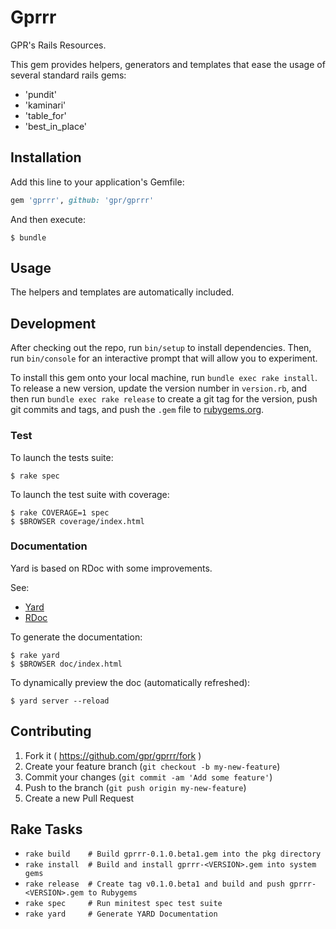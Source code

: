 # Gprrr

GPR's Rails Resources.
 
This gem provides helpers, generators and templates that ease the usage of several standard rails gems:

 - 'pundit'
 - 'kaminari'
 - 'table_for'
 - 'best_in_place'

## Installation

Add this line to your application's Gemfile:

```ruby
gem 'gprrr', github: 'gpr/gprrr'
```

And then execute:

    $ bundle


## Usage

The helpers and templates are automatically included.

## Development

After checking out the repo, run `bin/setup` to install dependencies. Then, run `bin/console` for an interactive prompt that will allow you to experiment.

To install this gem onto your local machine, run `bundle exec rake install`. To release a new version, update the version number in `version.rb`, and then run `bundle exec rake release` to create a git tag for the version, push git commits and tags, and push the `.gem` file to [rubygems.org](https://rubygems.org).

### Test

To launch the tests suite:

    $ rake spec

To launch the test suite with coverage:

    $ rake COVERAGE=1 spec
    $ $BROWSER coverage/index.html

### Documentation

Yard is based on RDoc with some improvements.

See:

* [Yard](https://github.com/lsegal/yard/wiki/GettingStarted)
* [RDoc](https://github.com/rdoc/rdoc)

To generate the documentation:

    $ rake yard
    $ $BROWSER doc/index.html

To dynamically preview the doc (automatically refreshed):

    $ yard server --reload

## Contributing

1. Fork it ( https://github.com/gpr/gprrr/fork )
2. Create your feature branch (`git checkout -b my-new-feature`)
3. Commit your changes (`git commit -am 'Add some feature'`)
4. Push to the branch (`git push origin my-new-feature`)
5. Create a new Pull Request


## Rake Tasks

* `rake build    # Build gprrr-0.1.0.beta1.gem into the pkg directory`
* `rake install  # Build and install gprrr-<VERSION>.gem into system gems`
* `rake release  # Create tag v0.1.0.beta1 and build and push gprrr-<VERSION>.gem to Rubygems`
* `rake spec     # Run minitest spec test suite`
* `rake yard     # Generate YARD Documentation`

